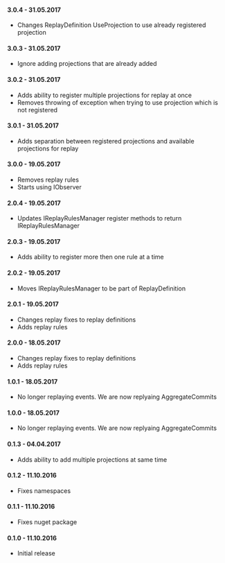 #### 3.0.4 - 31.05.2017
* Changes ReplayDefinition UseProjection to use already registered projection

#### 3.0.3 - 31.05.2017
* Ignore adding projections that are already added

#### 3.0.2 - 31.05.2017
* Adds ability to register multiple projections for replay at once
* Removes throwing of exception when trying to use projection which is not registered

#### 3.0.1 - 31.05.2017
* Adds separation between registered projections and available projections for replay

#### 3.0.0 - 19.05.2017
* Removes replay rules
* Starts using IObserver

#### 2.0.4 - 19.05.2017
* Updates IReplayRulesManager register methods to return IReplayRulesManager

#### 2.0.3 - 19.05.2017
* Adds ability to register more then one rule at a time

#### 2.0.2 - 19.05.2017
* Moves IReplayRulesManager to be part of ReplayDefinition

#### 2.0.1 - 19.05.2017
* Changes replay fixes to replay definitions
* Adds replay rules

#### 2.0.0 - 18.05.2017
* Changes replay fixes to replay definitions
* Adds replay rules

#### 1.0.1 - 18.05.2017
* No longer replaying events. We are now replyaing AggregateCommits

#### 1.0.0 - 18.05.2017
* No longer replaying events. We are now replyaing AggregateCommits

#### 0.1.3 - 04.04.2017
* Adds ability to add multiple projections at same time

#### 0.1.2 - 11.10.2016
* Fixes namespaces

#### 0.1.1 - 11.10.2016
* Fixes nuget package

#### 0.1.0 - 11.10.2016
* Initial release
